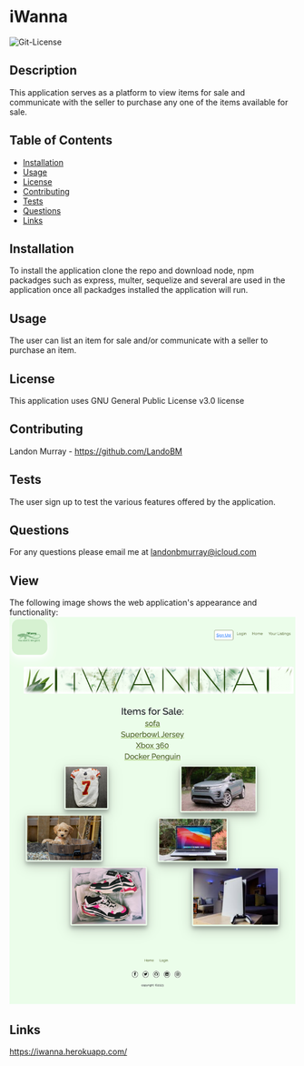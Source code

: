 # iWanna

<img alt= "Git-License" src="https://img.shields.io/badge/license-GNU General Public License v3.0-green">


## Description 

This application serves as a platform to view items for sale and communicate with the seller to purchase any one of the items available for sale.


## Table of Contents
* [Installation](#installation)
* [Usage](#usage)
* [License](#license)
* [Contributing](#contributing)
* [Tests](#tests)
* [Questions](#questions)
* [Links](#links)

## Installation 

To install the application clone the repo and download node, npm packadges such as express, multer, sequelize and several are used in the application 
once all packadges installed the application will run.

## Usage 

The user can list an item for sale and/or communicate with a seller to purchase an item.

## License 

This application uses GNU General Public License v3.0 license

## Contributing 

Landon Murray - https://github.com/LandoBM


## Tests

The user sign up to test the various features offered by the application.

## Questions

For any questions please email me at landonbmurray@icloud.com

## View
The following image shows the web application's appearance and functionality:
![The application displays a fully functioning site with login and sign up capabilities.](./public/pics/iwanna.herokuapp.com_.png)
## Links 

https://iwanna.herokuapp.com/



